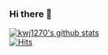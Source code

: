 ### Hi there 👋

<!--
**kwj1270/kwj1270** is a ✨ _special_ ✨ repository because its `README.md` (this file) appears on your GitHub profile.

Here are some ideas to get you started:

- 🔭 I’m currently working on ...
- 🌱 I’m currently learning ...
- 👯 I’m looking to collaborate on ...
- 🤔 I’m looking for help with ...
- 💬 Ask me about ...
- 📫 How to reach me: ...
- 😄 Pronouns: ...
- ⚡ Fun fact: ...
-->

[![kwj1270's github stats](https://github-readme-stats.vercel.app/api?username=kwj1270&show_icons=true&theme=radical)](https://github.com/anuraghazra/github-readme-stats)    
[![Hits](https://hits.seeyoufarm.com/api/count/incr/badge.svg?url=https%3A%2F%2Fgithub.com%2Fkwj1270)](https://hits.seeyoufarm.com)
